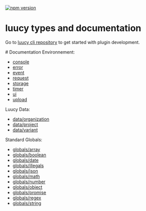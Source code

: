 [![npm version](http://badge.acryps.com/npm/luucy-types)](http://badge.acryps.com/go/npm/luucy-types)

# luucy types and documentation
Go to [luucy cli repository](https://github.com/luucyadmin/luucy-cli) to get started with plugin development.

# Documentation
Environnement:
- [console](modules/console.md)
- [error](modules/error.md)
- [event](modules/event.md)
- [request](modules/request.md)
- [storage](modules/storage.md)
- [timer](modules/timer.md)
- [ui](modules/ui.md)
- [upload](modules/upload.md)

Luucy Data:
- [data/organization](modules/data_organization.md)
- [data/project](modules/data_project.md)
- [data/variant](modules/data_variant.md)

Standard Globals:
- [globals/array](modules/globals_array.md)
- [globals/boolean](modules/globals_boolean.md)
- [globals/date](modules/globals_date.md)
- [globals/illegals](modules/globals_illegals.md)
- [globals/json](modules/globals_json.md)
- [globals/math](modules/globals_math.md)
- [globals/number](modules/globals_number.md)
- [globals/object](modules/globals_object.md)
- [globals/promise](modules/globals_promise.md)
- [globals/regex](modules/globals_regex.md)
- [globals/string](modules/globals_string.md)
